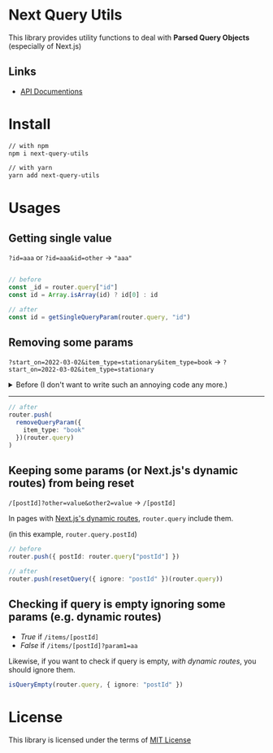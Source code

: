# Next Query Utils

This library provides utility functions to deal with **Parsed Query Objects** (especially of Next.js)

## Links

- [API Documentions](https://honey32.github.io/next-query-utils/)

# Install

```sh
// with npm
npm i next-query-utils

// with yarn
yarn add next-query-utils
```

# Usages

## Getting single value

`?id=aaa` or `?id=aaa&id=other` -> `"aaa"`

```ts

// before
const _id = router.query["id"]
const id = Array.isArray(id) ? id[0] : id

// after
const id = getSingleQueryParam(router.query, "id")
```




## Removing some params

`?start_on=2022-03-02&item_type=stationary&item_type=book`
-> `?start_on=2022-03-02&item_type=stationary`

<details><summary>Before (I don't want to write such an annoying code any more.) </summary><div>

```ts
// before
const removeQuery = (
  query: ParsedUrlQuery, 
  key: string,
  pred: string
) => {
  const value = query[key]

  // if empty, leave query as it is.
  if (!value) return query;
  if (Array.isArray(value)) {
    if(value.length === 0) return query;

    // if non-empty array of string
    return { ...acc, [key]: value.filter(s => s !== pred) };
  }

  // if single string (not empty)
  return { ...acc, [key]: (s !== value) ? value : [] };
}
```

</div>
</details>

<hr/>

```ts
// after
router.push(
  removeQueryParam({ 
    item_type: "book"
  })(router.query)
)
```

## Keeping some params (or Next.js's dynamic routes) from being reset

`/[postId]?other=value&other2=value`
-> `/[postId]`

In pages with [Next.js's dynamic routes](https://nextjs.org/docs/routing/dynamic-routes), `router.query` include them.

(in this example, `router.query.postId`)

```ts
// before
router.push({ postId: router.query["postId"] })

// after
router.push(resetQuery({ ignore: "postId" })(router.query))
```

## Checking if query is empty ignoring some params (e.g. dynamic routes)

- *True* if `/items/[postId]`
- *False* if `/items/[postId]?param1=aa`

Likewise, if you want to check if query is empty, *with dynamic routes*, you should ignore them.

```ts
isQueryEmpty(router.query, { ignore: "postId" })
```

# License

This library is licensed under the terms of [MIT License](/license)